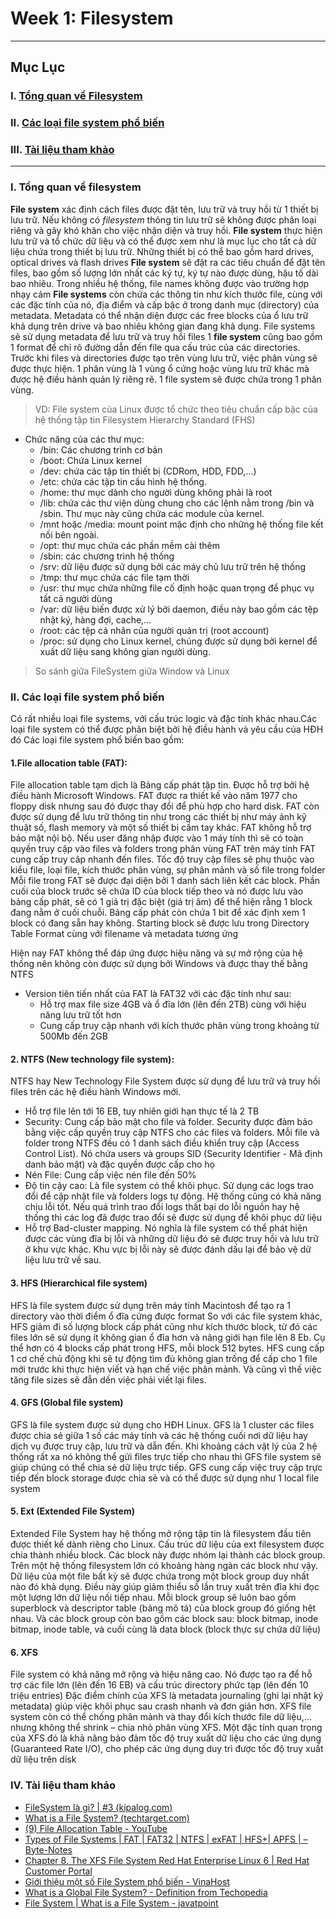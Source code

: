# Week 1: Filesystem
---
## **Mục Lục**

### I. [Tổng quan về Filesystem](#filesystem)

### II. [Các loại file system phổ biến](#2filesystem)

### III. [Tài liệu tham khảo](#reference)

---
<a name='filesystem'></a> 
### I. Tổng quan về filesystem
**File system** xác định cách files được đặt tên, lưu trữ và truy hồi từ 1 thiết bị lưu trữ. Nếu không có *filesystem* thông tin lưu trữ sẽ không được phân loại riêng và gây khó khăn cho việc nhận diện và truy hồi.
**File system** thực hiện lưu trữ và tổ chức dữ liệu và có thể được xem như là mục lục cho tất cả dữ liệu chứa trong thiết bị lưu trữ. Những thiết bị có thể bao gồm hard drives, optical drives và flash drives
**File system** sẽ đặt ra các tiêu chuẩn để đặt tên files, bao gồm số lượng lớn nhất các ký tự, ký tự nào được dùng, hậu tố dài bao nhiêu. Trong nhiều hệ thống, file names không được vào trường hợp nhạy cảm
**File systems** còn chứa các thông tin như kích thước file, cùng với các đặc tính của nó, địa điểm và cấp bậc ở trong danh mục (directory) của metadata. Metadata có thể nhận diện được các free blocks của ổ lưu trữ khả dụng trên drive và bao nhiêu không gian đang khả dụng. File systems sẽ sử dụng metadata để lưu trữ và truy hồi files
1 **file system** cũng bao gồm 1 format để chỉ rõ đường dẫn đến file qua cấu trúc của các directories.
Trước khi files và directories được tạo trên vùng lưu trữ, việc phân vùng sẽ được thực hiện. 1 phân vùng là 1 vùng ổ cứng hoặc vùng lưu trữ khác mà được hệ điều hành quản lý riêng rẽ. 1 file system sẽ được chứa trong 1 phân vùng.

> VD: File system của Linux được tổ chức theo tiêu chuẩn cấp bậc của hệ thống tập tin Filesystem Hierarchy Standard (FHS) 
- Chức năng của các thư mục:
  - /bin: Các chương trình cơ bản
  - /boot: Chứa Linux kernel
  - /dev: chứa các tập tin thiết bị (CDRom, HDD, FDD,…)
  - /etc: chứa các tập tin cấu hình hệ thống.
  - /home: thư mục dành cho người dùng không phải là root
  - /lib: chứa các thư viện dùng chung cho các lệnh nằm trong /bin và /sbin. Thư mục này cũng chứa các module của kernel.
  - /mnt hoặc /media: mount point mặc định cho những hệ thống file kết nối bên ngoài.
  - /opt: thư mục chứa các phần mềm cài thêm
  - /sbin: các chương trình hệ thống
  - /srv: dữ liệu được sử dụng bởi các máy chủ lưu trữ trên hệ thống
  - /tmp: thư mục chứa các file tạm thời
  - /usr: thư mục chứa những file cố định hoặc quan trọng để phục vụ tất cả người dùng
  - /var: dữ liệu biến được xử lý bởi daemon, điều này bao gồm các tệp nhật ký, hàng đợi, cache,…
  - /root: các tệp cá nhân của người quản trị (root account)
  - /proc: sử dụng cho Linux kernel, chúng được sử dụng bởi kernel để xuất dữ liệu sang không gian người dùng.
 
 > So sánh giữa FileSystem giữa Window và Linux
<a name='2filesystem'></a>  
### II. Các loại file system phổ biến
<a name='reference'></a> 
Có rất nhiều loại file systems, với cấu trúc logic và đặc tính khác nhau.Các loại file system có thể được phân biệt bởi hệ điều hành và yêu cầu của HĐH đó
Các loại file system phổ biến bao gồm:
#### 1.File allocation table (FAT): 
File allocation table tạm dịch là Bảng cấp phát tập tin. Được hỗ trợ bởi hệ điều hành Microsoft Windows. FAT được ra thiết kế vào năm 1977 cho floppy disk nhưng sau đó được thay đổi để phù hợp cho hard disk. FAT còn được sử dụng để lưu trữ thông tin như trong các thiết bị như máy ảnh kỹ thuật số, flash memory và một số thiết bị cầm tay khác.
FAT không hỗ trợ bảo mật nội bộ. Nếu user đăng nhập được vào 1 máy tính thì sẽ có toàn quyền truy cập vào files và folders trong phân vùng FAT trên máy tính
FAT cung cấp truy câp nhanh đến files. Tốc độ truy cập files sẽ phụ thuộc vào kiểu file, loại file, kích thước phân vùng, sự phân mảnh và số file trong folder
Mỗi file trong FAT sẽ được đại diện bởi 1 danh sách liên kết các block. Phần cuối của block trước sẽ chứa ID của  block tiếp theo và nó được lưu vào bảng cấp phát, sẽ có 1 giá trị đặc biệt (giá trị âm) để thể hiện rằng 1 block đang nằm ở cuối chuỗi. Bảng cấp phát còn chứa 1 bit để xác định xem 1 block có đang sẵn hay không. Starting block sẽ được lưu trong Directory Table Format cùng với filename và metadata tương ứng



Hiện nay FAT không thể đáp ứng được hiệu năng và sự mở rộng của hệ thống nên không còn được sử dụng bởi Windows và được thay thế bằng NTFS
- Version tiên tiến nhất của FAT là FAT32 với các đặc tính như sau:
     - Hỗ trợ max file size 4GB và ổ đĩa lớn (lên đến 2TB) cùng với hiệu năng lưu trữ tốt hơn
     - Cung cấp truy cập nhanh với kích thước phân vùng trong khoảng từ 500Mb đến 2GB
#### 2. NTFS (New technology file system):
NTFS hay New Technology File System được sử dụng để lưu trữ và truy hồi files trên các hệ điều hành Windows mới.
- Hỗ trợ file lên tới 16 EB, tuy nhiên giới hạn thực tế là 2 TB
- Security: Cung cấp bảo mật cho file và folder. Security được đảm bảo bằng việc cấp quyền truy cập NTFS cho các files và folders. Mỗi file và folder trong NTFS đều có 1 danh sách điều khiển truy cập (Access Control List). Nó chứa users và groups SID (Security Identifier - Mã định danh bảo mật) và đặc quyền được cấp cho họ
- Nén File: Cung cấp việc nén file đến 50%
- Độ tin cậy cao: Là file system có thể khôi phục. Sử dụng các logs trao đổi để cập nhật file và folders logs tự động. Hệ thống cũng có khả năng chịu lỗi tốt. Nếu quá trình trao đổi logs thất bại do lỗi nguồn hay hệ thống thì các log đã được trao đổi sẽ được sử dụng để khôi phục dữ liệu
- Hỗ trợ Bad-cluster mapping. Nó nghĩa là file system có thể phát hiện được các vùng đĩa bị lỗi và những dữ liệu đó sẽ được truy hồi và lưu trữ ở khu vực khác. Khu vực bị lỗi này sẽ được đánh dấu lại để bảo vệ dữ liệu lưu trữ về sau.
#### 3. HFS (Hierarchical file system)
HFS là file system được sử dụng trên máy tính Macintosh để tạo ra 1 directory vào thời điểm ổ đĩa cứng được format
So với các file system khác, HFS giảm đi số lượng block cấp phát cũng như kích thước block, từ đó các files lớn sẽ sử dụng ít không gian ổ đĩa hơn và nâng giới hạn file lên 8 Eb. Cụ thể hơn có 4 blocks cấp phát trong HFS, mỗi block 512 bytes. HFS cung cấp 1 cơ chế chủ động khi sẽ tự động tìm đủ không gian trống để cấp cho 1 file mới trước khi thực hiện viết và hạn chế việc phân mảnh. Và cũng vì thế việc tăng file sizes sẽ đẫn dến việc phải viết lại files.
#### 4. GFS (Global file system)
GFS là file system được sử dụng cho HĐH Linux. GFS là 1 cluster các files được chia sẻ giữa 1 số các máy tính và các hệ thống cuối nơi dữ liệu hay dịch vụ được truy cập, lưu trữ và dẫn đến. Khi khoảng cách vật lý của 2 hệ thống rất xa nó không thể gửi files trực tiếp cho nhau thì GFS file system sẽ giúp chúng có thể chia sẻ dữ liệu trực tiếp. GFS cung cấp việc truy cập trực tiếp đến block storage được chia sẻ và có thể được sử dụng như 1 local file system
#### 5. Ext (Extended File System)
Extended File System hay hệ thống mở rộng tập tin là filesystem đầu tiên được thiết kế dành riêng cho Linux. 
Cấu trúc dữ liệu của ext filesystem được chia thành nhiều block. Các block này được nhóm lại thành các block group. Trên một hệ thống filesystem lớn có khoảng hàng ngàn các block như vậy. Dữ liệu của một file bất kỳ sẽ được chứa trong một block group duy nhất nào đó khả dụng. Điều này giúp giảm thiểu số lần truy xuất trên đĩa khi đọc một lượng lớn dữ liệu nối tiếp nhau.
Mỗi block group sẽ luôn bao gồm superblock và descriptor table (bảng mô tả) của block group đó giống hệt nhau. Và các block group còn bao gồm các block sau: block bitmap, inode bitmap, inode table, và cuối cùng là data block (block thực sự chứa dữ liệu)
#### 6. XFS 
File system có khả năng mở rộng và hiệu năng cao. Nó được tạo ra để hỗ trợ các file lớn (lên đến 16 EB) và cấu trúc directory phức tạp (lên đến 10 triệu entries)
Đặc điểm chính của XFS là metadata journaling (ghi lại nhật ký metadata) giúp việc khôi phục sau crash nhanh và đơn giản hơn. XFS file system còn có thể chống phân mảnh và thay đổi kích thước file dữ liệu,… nhưng không thể shrink – chia nhỏ phân vùng XFS.
Một đặc tính quan trọng của XFS đó là khả năng bảo đảm tốc độ truy xuất dữ liệu cho các ứng dụng (Guaranteed Rate I/O),  cho phép các ứng dụng duy trì được tốc độ truy xuất dữ liệu trên disk

### IV. Tài liệu tham khảo
- [FileSystem là gì? | #3 (kipalog.com)](https://kipalog.com/posts/FileSystem-la-gi-----3)
- [What is a File System? (techtarget.com)](https://www.techtarget.com/searchstorage/definition/file-system)
- [(9) File Allocation Table - YouTube](https://www.youtube.com/watch?v=V2Gxqv3bJCk)
- [Types of File Systems | FAT | FAT32 | NTFS | exFAT | HFS+| APFS | – Byte-Notes
](https://byte-notes.com/types-of-file-systems/)
- [Chapter 8. The XFS File System Red Hat Enterprise Linux 6 | Red Hat Customer Portal
](https://access.redhat.com/documentation/en-us/red_hat_enterprise_linux/6/html/storage_administration_guide/ch-xfs)
- [Giới thiệu một số File System phổ biến - VinaHost
](https://blog.vinahost.vn/gioi-thieu-mot-so-file-system)
- [What is a Global File System? - Definition from Techopedia
](https://www.techopedia.com/definition/1019/global-file-system-gfs)
- [File System | What is a File System - javatpoint](https://www.javatpoint.com/file-system)



